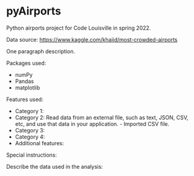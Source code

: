 # pyAirports
 Python airports project for Code Louisville in spring 2022.

Data source: https://www.kaggle.com/khaiid/most-crowded-airports

One paragraph description.

Packages used:
* numPy
* Pandas
* matplotlib

Features used:
* Category 1:
* Category 2: Read data from an external file, such as text, JSON, CSV, etc, and use that data in your application.
      - Imported CSV file.
* Category 3:
* Category 4:
* Additional features:

Special instructions:

Describe the data used in the analysis:
